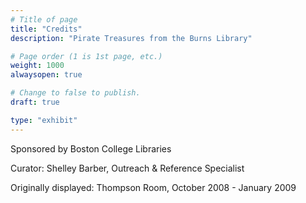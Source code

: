 ```yaml
---
# Title of page
title: "Credits"
description: "Pirate Treasures from the Burns Library"

# Page order (1 is 1st page, etc.)
weight: 1000
alwaysopen: true

# Change to false to publish.
draft: true

type: "exhibit"
---
```


Sponsored by Boston College Libraries

Curator: Shelley Barber, Outreach & Reference Specialist

Originally displayed: Thompson Room, October 2008 - January 2009